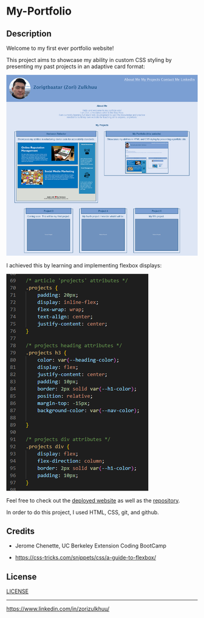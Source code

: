 # My-Portfolio

## Description 

Welcome to my first ever portfolio website!

This project aims to showcase my ability in custom CSS styling by presenting my past projects in an adaptive card format:

![](./assets/images/screenshot-my-portfolio.png)

I achieved this by learning and implementing flexbox displays:

![](./assets/images/screenshot-using-flexbox.png)

Feel free to check out the [deployed website](https://zzzorigtbaatar.github.io/My-Portfolio/) as well as the [repository](https://github.com/zzzorigtbaatar/My-Portfolio).

In order to do this project, I used HTML, CSS, git, and github.

## Credits

* Jerome Chenette, UC Berkeley Extension Coding BootCamp

* https://css-tricks.com/snippets/css/a-guide-to-flexbox/

## License

[LICENSE](/LICENSE.md)

---

https://www.linkedin.com/in/zorizulkhuu/
